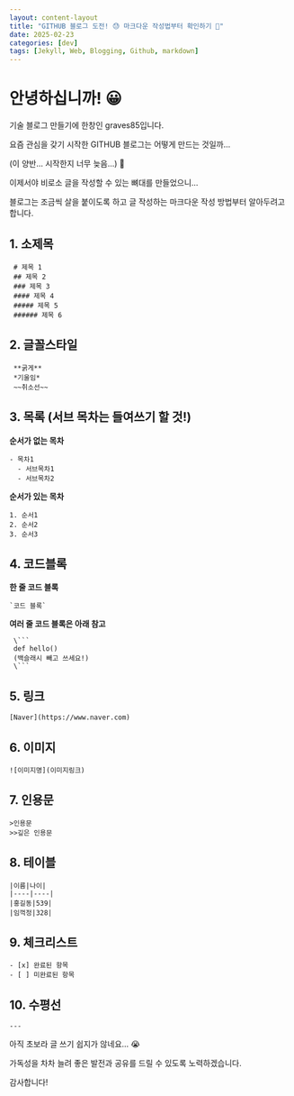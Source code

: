 ```yaml
---
layout: content-layout
title: "GITHUB 블로그 도전! 😓 마크다운 작성법부터 확인하기 🥳"
date: 2025-02-23
categories: [dev]
tags: [Jekyll, Web, Blogging, Github, markdown]
---
```


# **안녕하십니까! 😀**

기술 블로그 만들기에 한창인 graves85입니다.

요즘 관심을 갖기 시작한 GITHUB 블로그는 어떻게 만드는 것일까... 

(이 양반... 시작한지 너무 늦음...) 🥶

이제서야 비로소 글을 작성할 수 있는 뼈대를 만들었으니...

블로그는 조금씩 살을 붙이도록 하고 글 작성하는 마크다운 작성 방법부터 알아두려고 합니다.

## 1. 소제목

```
 # 제목 1
 ## 제목 2
 ### 제목 3
 #### 제목 4
 ##### 제목 5
 ###### 제목 6
```

## 2. 글꼴스타일

```
 **굵게**
 *기울임*
 ~~취소선~~
```

## 3. 목록 (서브 목차는 들여쓰기 할 것!)

 **순서가 없는 목차**
```
- 목차1
  - 서브목차1
  - 서브목차2
```
**순서가 있는 목차**

```
1. 순서1
2. 순서2
3. 순서3
```

## 4. 코드블록

**한 줄 코드 블록**

```
`코드 블록`
```

**여러 줄 코드 블록은 아래 참고**

```
 \``` 
 def hello()
 (백슬래시 빼고 쓰세요!)
 \```
```

## 5. 링크

```
[Naver](https://www.naver.com)
```

## 6. 이미지

```
![이미지명](이미지링크)
```

## 7. 인용문

```
>인용문
>>깊은 인용문
```

## 8. 테이블

```
|이름|나이|
|----|----|
|홍길동|539|
|임꺽정|328|
```

## 9. 체크리스트

```
- [x] 완료된 항목
- [ ] 미완료된 항목
```

## 10. 수평선

```
---
```

아직 초보라 글 쓰기 쉽지가 않네요... 😭

가독성을 차차 늘려 좋은 발전과 공유를 드릴 수 있도록 노력하겠습니다.

감사합니다!